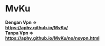 # MvKu
<b>Dengan Vpn =><br/>https://aphv.github.io/MvKu/</b><br/>
<b>Tanpa Vpn =><br/>https://aphv.github.io/MvKu/no/novpn.html</b>
